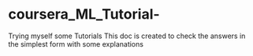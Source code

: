 # coursera_ML_Tutorial-
Trying myself some Tutorials
This doc is created to check the answers in the simplest form with some explanations
